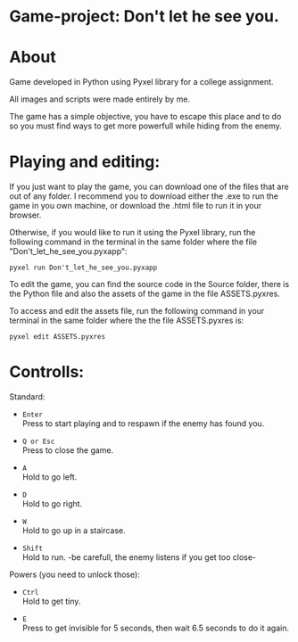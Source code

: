 # Game-project: Don't let he see you.

# About

Game developed in Python using Pyxel library for a college assignment. 

All images and scripts were made entirely by me.

The game has a simple objective, you have to escape this place and to do so you must find ways to get more powerfull while hiding from the enemy.


# Playing and editing:

If you just want to play the game, you can download one of the files that are out of any folder. I recommend you to download either the .exe to run the game
in you own machine, or download the .html file to run it in your browser. 

Otherwise, if you would like to run it using the Pyxel library, run the following command in the terminal in the same folder where the file "Don't_let_he_see_you.pyxapp":

    pyxel run Don't_let_he_see_you.pyxapp

To edit the game, you can find the source code in the Source folder, there is the Python file and also the assets of the game in the file ASSETS.pyxres.

To access and edit the assets file, run the following command in your terminal in the same folder where the the file ASSETS.pyxres is:

    pyxel edit ASSETS.pyxres


# Controlls:

  Standard:
    
  - `Enter`<br>
    Press to start playing and to respawn if the enemy has found you.
    
  - `Q or Esc`<br>
    Press to close the game.
    
  - `A`<br>
    Hold to go left.
    
  - `D`<br>
    Hold to go right.
    
  - `W`<br>
    Hold to go up in a staircase.
    
  - `Shift`<br>
    Hold to run. -be carefull, the enemy listens if you get too close-
    

  Powers (you need to unlock those):
  
  - `Ctrl`<br>
    Hold to get tiny.
    
  - `E`<br>
    Press to get invisible for 5 seconds, then wait 6.5 seconds to do it again.
